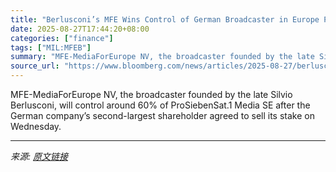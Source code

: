 ```yaml
---
title: "Berlusconi’s MFE Wins Control of German Broadcaster in Europe Push"
date: 2025-08-27T17:44:20+08:00
categories: ["finance"]
tags: ["MIL:MFEB"]
summary: "MFE-MediaForEurope NV, the broadcaster founded by the late Silvio Berlusconi, will control around 60% of ProSiebenSat.1 Media SE after the German company’s second-largest shareholder agreed to sell it"
source_url: "https://www.bloomberg.com/news/articles/2025-08-27/berlusconi-s-mfe-wins-control-of-prosieben-in-europe-push"
---
```


MFE-MediaForEurope NV, the broadcaster founded by the late Silvio Berlusconi, will control around 60% of ProSiebenSat.1 Media SE after the German company’s second-largest shareholder agreed to sell its stake on Wednesday.

---

*来源: [原文链接](https://www.bloomberg.com/news/articles/2025-08-27/berlusconi-s-mfe-wins-control-of-prosieben-in-europe-push)*
